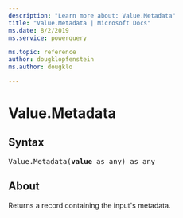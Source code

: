 ```yaml
---
description: "Learn more about: Value.Metadata"
title: "Value.Metadata | Microsoft Docs"
ms.date: 8/2/2019
ms.service: powerquery

ms.topic: reference
author: dougklopfenstein
ms.author: dougklo

---
```

# Value.Metadata

## Syntax

<pre>
Value.Metadata(<b>value</b> as any) as any 
</pre>
  
## About  
Returns a record containing the input's metadata.
